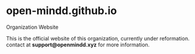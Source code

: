 # open-mindd.github.io
Organization Website


This is the official website of this organization, currently under reformation.
contact at __support@openmindd.xyz__ for more information.
